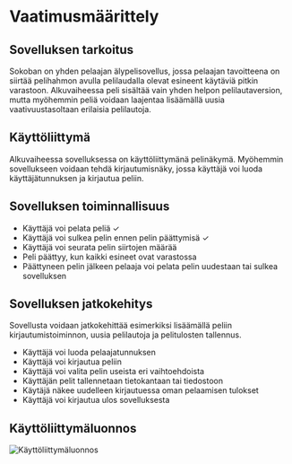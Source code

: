 # Vaatimusmäärittely

## Sovelluksen tarkoitus

Sokoban on yhden pelaajan älypelisovellus, jossa pelaajan tavoitteena on siirtää pelihahmon avulla pelilaudalla olevat esineent käytäviä pitkin varastoon. Alkuvaiheessa peli sisältää vain yhden helpon pelilautaversion, mutta myöhemmin peliä voidaan laajentaa lisäämällä uusia vaativuustasoltaan erilaisia pelilautoja. 

## Käyttöliittymä
Alkuvaiheessa sovelluksessa on käyttöliittymänä pelinäkymä. Myöhemmin sovellukseen voidaan tehdä kirjautumisnäky, jossa käyttäjä voi luoda käyttäjätunnuksen ja kirjautua peliin.

## Sovelluksen toiminnallisuus
- Käyttäjä voi pelata peliä ✓
- Käyttäjä voi sulkea pelin ennen pelin päättymisä ✓
- Käyttäjä voi seurata pelin siirtojen määrää
- Peli päättyy, kun kaikki esineet ovat varastossa
- Päättyneen pelin jälkeen pelaaja voi pelata pelin uudestaan tai sulkea sovelluksen

## Sovelluksen jatkokehitys
Sovellusta voidaan jatkokehittää esimerkiksi lisäämällä peliin kirjautumistoiminnon, uusia pelilautoja ja pelitulosten tallennus.
- Käyttäjä voi luoda pelaajatunnuksen
- Käyttäjä voi kirjautua peliin
- Käyttäjä voi valita pelin useista eri vaihtoehdoista
- Käyttäjän pelit tallennetaan tietokantaan tai tiedostoon
- Käytäjä näkee uudelleen kirjautuessa oman pelaamisen tulokset
- Käyttäjä voi kirjautua ulos sovelluksesta

## Käyttöliittymäluonnos


![Käyttöliittymäluonnos](https://user-images.githubusercontent.com/51118190/228329763-b526b9b4-36d5-40a0-b716-2366b222fc6e.png)





